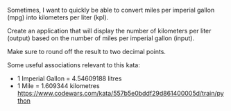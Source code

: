 Sometimes, I want to quickly be able to convert miles per imperial gallon (mpg) into kilometers per liter (kpl).

Create an application that will display the number of kilometers per liter (output) based on the number of miles per imperial gallon (input).

Make sure to round off the result to two decimal points.

Some useful associations relevant to this kata:
	
* 1 Imperial Gallon = 4.54609188 litres
* 1 Mile = 1.609344 kilometres
	https://www.codewars.com/kata/557b5e0bddf29d861400005d/train/python

